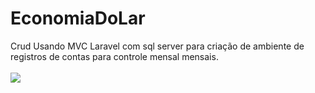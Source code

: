 # EconomiaDoLar
Crud Usando MVC Laravel com sql server para criação de ambiente de registros de contas para controle mensal mensais.<br><br>
<img src="https://laravel.com/img/logotype.min.svg">
